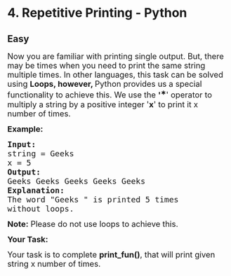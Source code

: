 # 4. Repetitive Printing - Python
## Easy 
<div class="problem-statement">
                <p></p><p><span style="font-size:18px">Now you are familiar with printing single output. But, there may be times when you need to print the same string multiple times. In other languages, this task can be solved using <strong>Loops, however, </strong>Python provides us a special functionality to achieve this. We use the <strong>'</strong></span><span style="font-size:22px"><strong>*</strong></span><span style="font-size:18px">' operator to multiply a string by a positive integer '<strong>x</strong>' to print it x number of times.</span></p>

<p><span style="font-size:18px"><strong>Example:</strong></span></p>

<pre><span style="font-size:18px"><strong>Input:</strong>
string = Geeks
x = 5</span>
<span style="font-size:18px"><strong>Output:</strong>
Geeks Geeks Geeks Geeks Geeks</span>
<span style="font-size:18px"><strong>Explanation:</strong>
The word "Geeks " is printed 5 times
without loops.</span></pre>

<p><span style="font-size:18px"><strong>Note:</strong> Please do not use loops to achieve this.</span></p>

<p><strong><span style="font-size:18px">Your Task:</span></strong></p>

<p><span style="font-size:18px">Your task is to complete&nbsp;<strong>print_fun()</strong>, that will print given string x&nbsp;number of times.</span></p>
 <p></p>
            </div>